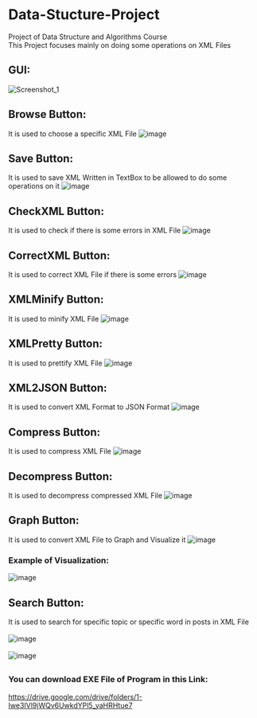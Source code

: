 # Data-Stucture-Project
Project of Data Structure and Algorithms Course\
This Project focuses mainly on doing some operations on XML Files

## GUI:

![Screenshot_1](https://user-images.githubusercontent.com/92469329/216561828-589a4227-af9e-41a7-9fdc-18823684b70b.png)

## Browse Button:
It is used to choose a specific XML File
![image](https://user-images.githubusercontent.com/92469329/216562001-6f5f95c3-092f-4c9f-89fa-3f8787f3d635.png)

## Save Button:
It is used to save XML Written in TextBox to be allowed to do some operations on it
![image](https://user-images.githubusercontent.com/92469329/216562361-360e9d6c-d289-49d1-91e9-349aa0fd1933.png)

## CheckXML Button:
It is used to check if there is some errors in XML File
![image](https://user-images.githubusercontent.com/92469329/216562812-26d7b9fd-51f2-4d9f-bbed-87d8965cc324.png)

## CorrectXML Button:
It is used to correct XML File if there is some errors
![image](https://user-images.githubusercontent.com/92469329/216563021-1f209bb4-07cb-460a-ba9b-05b20fe1ea0d.png)

## XMLMinify Button:
It is used to minify XML File
![image](https://user-images.githubusercontent.com/92469329/216563679-dfddbcd1-a025-433d-82c1-628db1770d20.png)

## XMLPretty Button:
It is used to prettify XML File
![image](https://user-images.githubusercontent.com/92469329/216563885-f516a250-795d-487e-a929-448f3fb3919b.png)

## XML2JSON Button:
It is used to convert XML Format to JSON Format
![image](https://user-images.githubusercontent.com/92469329/216564070-162907f6-0189-4497-988b-0db4cff453d8.png)

## Compress Button:
It is used to compress XML File
![image](https://user-images.githubusercontent.com/92469329/216564329-88ca89a9-9a20-4ea2-9e05-031799f0f7d8.png)

## Decompress Button:
It is used to decompress compressed XML File
![image](https://user-images.githubusercontent.com/92469329/216564477-ddcd44b9-55d0-4ace-a1b9-eda047fabe5f.png)

## Graph Button:
It is used to convert XML File to Graph and Visualize it
![image](https://user-images.githubusercontent.com/92469329/216564831-5c2288ed-18f2-42b6-8249-4d3c9d02f464.png)
### Example of Visualization:
![image](https://user-images.githubusercontent.com/92469329/216565034-c108f4ca-b4ba-468d-8594-c09132d49f38.png)

## Search Button:
It is used to search for specific topic or specific word in posts in XML File\
\
![image](https://user-images.githubusercontent.com/92469329/216565426-3ffc6814-1c6c-494f-b828-90bd63238cfb.png)\
\
![image](https://user-images.githubusercontent.com/92469329/216565571-98ec7007-f29f-4d10-b792-a59f86511040.png)
##
### You can download EXE File of Program in this Link:
https://drive.google.com/drive/folders/1-Iwe3IVl9jWQv6UwkdYPl5_yaHRHtue7









